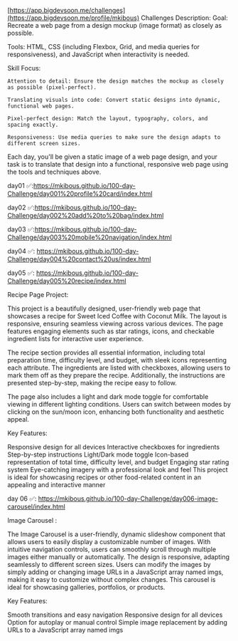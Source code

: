[https://app.bigdevsoon.me/challenges](https://app.bigdevsoon.me/profile/mkibous)
Challenges Description:
  Goal: Recreate a web page from a design mockup (image format) as closely as possible.

  Tools: HTML, CSS (including Flexbox, Grid, and media queries for responsiveness), and JavaScript when interactivity is needed.

  Skill Focus:
  
    Attention to detail: Ensure the design matches the mockup as closely as possible (pixel-perfect).
    
    Translating visuals into code: Convert static designs into dynamic, functional web pages.

    Pixel-perfect design: Match the layout, typography, colors, and spacing exactly.
    
    Responsiveness: Use media queries to make sure the design adapts to different screen sizes.
    
  Each day, you'll be given a static image of a web page design, and your task is to translate that design into a functional, responsive web page using the tools and techniques above.

day01 ✅:https://mkibous.github.io/100-day-Challenge/day001%20profile%20card/index.html

day02 ✅:https://mkibous.github.io/100-day-Challenge/day002%20add%20to%20bag/index.html

day03 ✅:https://mkibous.github.io/100-day-Challenge/day003%20mobile%20navigation/index.html

day04 ✅: https://mkibous.github.io/100-day-Challenge/day004%20contact%20us/index.html

day05 ✅: https://mkibous.github.io/100-day-Challenge/day005%20recipe/index.html

Recipe Page Project:

This project is a beautifully designed, user-friendly web page that showcases a recipe for Sweet Iced Coffee with Coconut Milk. The layout is responsive, ensuring seamless viewing across various devices. The page features engaging elements such as star ratings, icons, and checkable ingredient lists for interactive user experience.

The recipe section provides all essential information, including total preparation time, difficulty level, and budget, with sleek icons representing each attribute. The ingredients are listed with checkboxes, allowing users to mark them off as they prepare the recipe. Additionally, the instructions are presented step-by-step, making the recipe easy to follow.

The page also includes a light and dark mode toggle for comfortable viewing in different lighting conditions. Users can switch between modes by clicking on the sun/moon icon, enhancing both functionality and aesthetic appeal.

Key Features:

Responsive design for all devices
Interactive checkboxes for ingredients
Step-by-step instructions
Light/Dark mode toggle
Icon-based representation of total time, difficulty level, and budget
Engaging star rating system
Eye-catching imagery with a professional look and feel
This project is ideal for showcasing recipes or other food-related content in an appealing and interactive manner

day 06 ✅:  https://mkibous.github.io/100-day-Challenge/day006-image-carousel/index.html

Image Carousel :

The Image Carousel is a user-friendly, dynamic slideshow component that allows users to easily display a customizable number of images. With intuitive navigation controls, users can smoothly scroll through multiple images either manually or automatically. The design is responsive, adapting seamlessly to different screen sizes. Users can modify the images by simply adding or changing image URLs in a JavaScript array named imgs, making it easy to customize without complex changes. This carousel is ideal for showcasing galleries, portfolios, or products.

Key Features:

Smooth transitions and easy navigation
Responsive design for all devices
Option for autoplay or manual control
Simple image replacement by adding URLs to a JavaScript array named imgs 
